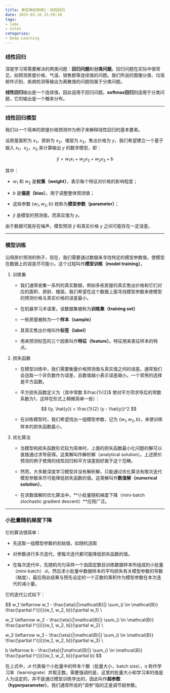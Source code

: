 ```yaml
---
title: 单层神经网络1：线性回归
date: 2025-03-16 15:59:10
tags:
- labs
- notes
categories:
- Deep Learning
---
```


### 线性回归

深度学习常需要解决的两类问题：**回归问题**和**分类问题**。回归问题在实际中很常⻅，如预测房屋价格、⽓温、销售额等连续值的问题。我们所说的图像分类、垃圾邮件识别、疾病检测等输出为离散值的问题则属于分类问题。

**线性回归**输出是⼀个连续值，因此适⽤于回归问题。**softmax回归**则适⽤于分类问题，它的输出是⼀个概率分布。

---

### 线性回归模型

我们以⼀个简单的房屋价格预测作为例⼦来解释线性回归的基本要素。

设房屋面积为 $x_1$，房龄为 $x_2$，楼层为 $x_3$，售出价格为 $y$，我们希望建立一个基于输入 $x_1$，$x_2$，$x_3$ 来计算输出 $y$ 的数学模型，即：  

$$
\hat{y} = w_1 x_1 + w_2 x_2 + w_3 x_3 + b
$$

其中：  
- $w_1$ 和 $w_2$ 是**权重（weight）**，表示每个特征对价格的影响程度；

- $b$ 是**偏差（bias）**，用于调整整体预测值；

- 这些参数 $\{w_1, w_2, b\}$ 统称为**模型参数（parameter）**；

- $\hat{y}$ 是模型的预测值，而真实值为 $y$。

由于数据可能存在噪声，模型预测 $\hat{y}$ 和真实价格 $y$ 之间可能存在一定误差。

---

### 模型训练

沿用房价预测的例子，现在，我们需要通过数据来寻找特定的模型参数值，使模型在数据上的误差尽可能小。这个过程叫作**模型训练（model training）**。

1. 训练集
    
    - 我们通常收集⼀系列的真实数据，例如多栋房屋的真实售出价格和它们对应的⾯积、房龄、楼层。我们希望在这个数据上⾯寻找模型参数来使模型的预测价格与真实价格的误差最小。
    
    - 在机器学习术语⾥，该数据集被称为**训练集（training set）**
    
    - ⼀栋房屋被称为⼀个**样本（sample）**
    
    - 其真实售出价格叫作**标签（label）**
    
    - ⽤来预测标签的三个因素叫作**特征（feature）**。特征⽤来表征样本的特点。

2. 损失函数

    - 在模型训练中，我们需要衡量价格预测值与真实值之间的误差。通常我们会选取⼀个⾮负数作为误差，且数值越小表⽰误差越小。⼀个常⽤的选择是平⽅函数。

    - 平方损失函数定义为（其中常数 $\frac{1}{2}$ 使对平⽅项求导后的常数系数为1，这样在形式上稍微简单⼀些）：

    $$
    l(y, \hat{y}) = \frac{1}{2} (y - \hat{y})^2
    $$

    - 在训练模型时，我们希望找出一组模型参数，记为 $\{w_1, w_2, b\}$，来使训练样本的损失函数最小。

3. 优化算法

    - 当模型和损失函数形式较为简单时，上⾯的损失函数最小化问题的解可以直接通过求导获得。这类解叫作解析解（analytical solution）。上述房价预测的例子使⽤的线性回归和平⽅误差刚好属于这个范畴。
    
    - 然而，⼤多数深度学习模型并没有解析解，只能通过优化算法有限次迭代模型参数来尽可能降低损失函数的值。这类解叫作**数值解（numerical solution）**。

    - 在求数值解的优化算法中，**小批量随机梯度下降（mini-batch stochastic gradient descent）**应用广泛。

---

### 小批量随机梯度下降

它的算法很简单：

- 先选取⼀组模型参数的初始值，如随机选取

- 对参数进⾏多次迭代，使每次迭代都可能降低损失函数的值。

- 在每次迭代中，先随机均匀采样⼀个由固定数⽬训练数据样本所组成的小批量（mini-batch）$\mathcal{B}$。然后求小批量中数据样本的平均损失有关模型参数的导数（梯度），最后⽤此结果与预先设定的⼀个正数的乘积作为模型参数在本次迭代的减小量。

它的迭代公式如下：

$$
w_1 \leftarrow w_1 - \frac{\eta}{|\mathcal{B}|} \sum_{i \in \mathcal{B}} \frac{\partial l^{(i)}(w_1, w_2, b)}{\partial w_1} \\

w_2 \leftarrow w_2 - \frac{\eta}{|\mathcal{B}|} \sum_{i \in \mathcal{B}} \frac{\partial l^{(i)}(w_1, w_2, b)}{\partial w_2} \\

w_3 \leftarrow w_3 - \frac{\eta}{|\mathcal{B}|} \sum_{i \in \mathcal{B}} \frac{\partial l^{(i)}(w_1, w_2, b)}{\partial w_3} \\

b \leftarrow b - \frac{\eta}{|\mathcal{B}|} \sum_{i \in \mathcal{B}} \frac{\partial l^{(i)}(w_1, w_2, b)}{\partial b}
$$

在上式中，$\mathcal{B}$ 代表每个小批量中的样本个数（批量⼤小，batch size），$\eta$ 称作学习率（learningrate）并取正数。需要强调的是，这⾥的批量⼤小和学习率的值是⼈为设定的，并不是通过模型训练学出的，因此叫作**超参数（hyperparameter）**。我们通常所说的“调参”指的正是调节超参数。

